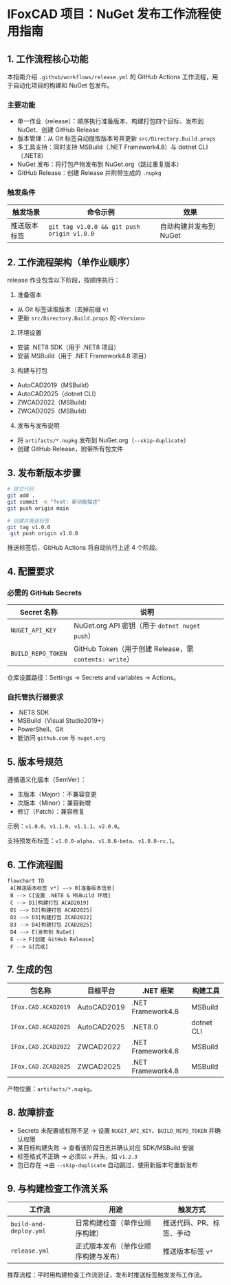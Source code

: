 ﻿# IFoxCAD 项目：NuGet 发布工作流程使用指南

## 1. 工作流程核心功能

本指南介绍 `.github/workflows/release.yml` 的 GitHub Actions 工作流程，用于自动化项目的构建和 NuGet 包发布。

### 主要功能
- 单一作业（release）：顺序执行准备版本、构建打包四个目标、发布到 NuGet、创建 GitHub Release
- 版本管理：从 Git 标签自动提取版本号并更新 `src/Directory.Build.props`
- 多工具支持：同时支持 MSBuild（.NET Framework4.8）与 dotnet CLI（.NET8）
- NuGet 发布：将打包产物发布到 NuGet.org（跳过重复版本）
- GitHub Release：创建 Release 并附带生成的 `.nupkg`

### 触发条件
| 触发场景 | 命令示例 | 效果 |
|----------|---------|------|
| 推送版本标签 | `git tag v1.0.0 && git push origin v1.0.0` | 自动构建并发布到 NuGet |

## 2. 工作流程架构（单作业顺序）

 release 作业包含以下阶段，按顺序执行：

1) 准备版本
- 从 Git 标签读取版本（去掉前缀 v）
- 更新 `src/Directory.Build.props` 的 `<Version>`

2) 环境设置
- 安装 .NET8 SDK（用于 .NET8 项目）
- 安装 MSBuild（用于 .NET Framework4.8 项目）

3) 构建与打包
- AutoCAD2019（MSBuild）
- AutoCAD2025（dotnet CLI）
- ZWCAD2022（MSBuild）
- ZWCAD2025（MSBuild）

4) 发布与发布说明
- 将 `artifacts/*.nupkg` 发布到 NuGet.org（`--skip-duplicate`）
- 创建 GitHub Release，附带所有包文件

## 3. 发布新版本步骤

```bash
# 提交代码
git add .
git commit -m "feat: 新功能描述"
git push origin main

# 创建并推送标签
git tag v1.0.0
 git push origin v1.0.0
```

推送标签后，GitHub Actions 将自动执行上述 4 个阶段。

## 4. 配置要求

### 必需的 GitHub Secrets

| Secret 名称 | 说明 |
|------------|------|
| `NUGET_API_KEY` | NuGet.org API 密钥（用于 `dotnet nuget push`） |
| `BUILD_REPO_TOKEN` | GitHub Token（用于创建 Release，需 `contents: write`） |

仓库设置路径：Settings → Secrets and variables → Actions。

### 自托管执行器要求
- .NET8 SDK
- MSBuild（Visual Studio2019+）
- PowerShell、Git
- 能访问 `github.com` 与 `nuget.org`

## 5. 版本号规范

遵循语义化版本（SemVer）：
- 主版本（Major）：不兼容变更
- 次版本（Minor）：兼容新增
- 修订（Patch）：兼容修复

示例：`v1.0.0`、`v1.1.0`、`v1.1.1`、`v2.0.0`。

支持预发布标签：`v1.0.0-alpha`、`v1.0.0-beta`、`v1.0.0-rc.1`。

## 6. 工作流程图

```mermaid
flowchart TD
 A[推送版本标签 v*] --> B[准备版本信息]
 B --> C[设置 .NET8 & MSBuild 环境]
 C --> D1[构建打包 ACAD2019]
 D1 --> D2[构建打包 ACAD2025]
 D2 --> D3[构建打包 ZCAD2022]
 D3 --> D4[构建打包 ZCAD2025]
 D4 --> E[发布到 NuGet]
 E --> F[创建 GitHub Release]
 F --> G[完成]
```

## 7. 生成的包

| 包名称 | 目标平台 | .NET 框架 | 构建工具 |
|--------|---------|----------|---------|
| `IFox.CAD.ACAD2019` | AutoCAD2019 | .NET Framework4.8 | MSBuild |
| `IFox.CAD.ACAD2025` | AutoCAD2025 | .NET8.0 | dotnet CLI |
| `IFox.CAD.ZCAD2022` | ZWCAD2022 | .NET Framework4.8 | MSBuild |
| `IFox.CAD.ZCAD2025` | ZWCAD2025 | .NET Framework4.8 | MSBuild |

产物位置：`artifacts/*.nupkg`。

## 8. 故障排查

- Secrets 未配置或权限不足 → 设置 `NUGET_API_KEY`、`BUILD_REPO_TOKEN` 并确认权限
- 某目标构建失败 → 查看该阶段日志并确认对应 SDK/MSBuild 安装
- 标签格式不正确 → 必须以 `v` 开头，如 `v1.2.3`
- 包已存在 →由 `--skip-duplicate` 自动跳过，使用新版本号重新发布

## 9. 与构建检查工作流关系

| 工作流 | 用途 |触发方式 |
|--------|------|---------|
| `build-and-deploy.yml` | 日常构建检查（单作业顺序构建） | 推送代码、PR、标签、手动 |
| `release.yml` | 正式版本发布（单作业顺序构建与发布） | 推送版本标签 `v*` |

推荐流程：平时用构建检查工作流验证，发布时推送标签触发发布工作流。
